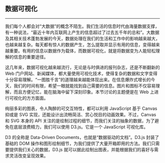 ## 数据可视化

---

我们每个人都会对“大数据”的概念不陌生。我们生活的信息时代由海量数据支撑，有一种说法，“最近十年内互联网上产生的信息超过了过去五千年的总和”。大数据及其相关技术蓬勃发展的今天，数据处理在我们的生活和工作中的影响越来越大，也越来越复杂。每天都有惊人的数据产生，怎么提取并显示有用的信息，变得越来越重要。有用的信息以数据作为载体，而数据可视化，就是将数据变为人能轻松理解的信息的重要途径。

这几年来，数据可视化越来越流行，无论是与时俱进的报刊杂志，还是不断翻新的 Web 门户网站、新闻媒体，都大量使用可视化技术，使得复杂的数据和文字变得十分容易理解。“一图胜千言”的道理越来越能体现出来。在信息爆炸式增长的今天，我们的时间有限，希望一眼就能找到自己需要的信息。图片和图标不仅容易理解，而且方便记忆，能在脑海中留下深刻印象。本节讨论的主题便是在 Web 上进行可视化的方方面面。

绚丽多彩的图表，令人陶醉的可交互特性，都可以利用 JavaScript 基于 Canvas 抑或是 SVG 实现，还能设计出流畅简洁、赏心悦目的动画效果。不过，Canvas 和 SVG 本身的 API 关注的是绘制过程的细节，而我们关注的抽象的数据，为了避免在底层浪费精力，我们可以使用 D3.js。它是一个 JavaScript 可视化库。

D3 的全称是 Data-Driven Documents，也就是“数据驱动的文档”。D3.js 封装了基础的 DOM 操作和图形绘制细节，为我们提供了大量开箱即用的方法。我们只需要提供我们关心的数据，D3.js 就可以据此绘制出图表，并能根据我们的喜好与需求灵活改变呈现效果。